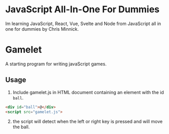 # JavaScript All-In-One For Dummies

Im learning JavaScript, React, Vue, Svelte and Node from JavaScript all in one for dummies by Chris Minnick.

# Gamelet

A starting program for writing javaScript games.

## Usage

1. Include gamelet.js in HTML document containing an element with the id `ball`.

```html
<div id="ball">@</div>
<script src="gamelet.js">
```

2. the script will detect when the left or right key is pressed and will move the ball.
